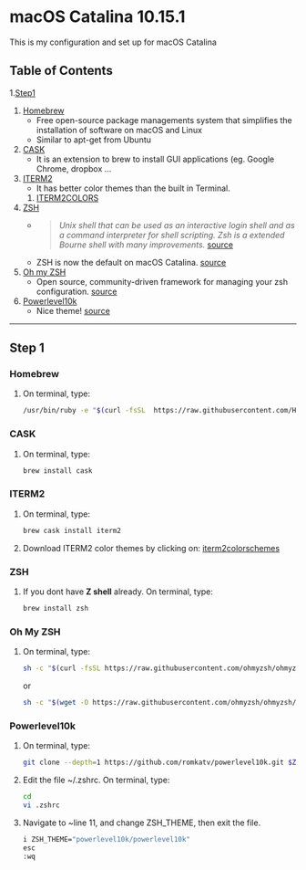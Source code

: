 # macOS Catalina 10.15.1
This is my configuration and set up for macOS Catalina

## Table of Contents
1.[Step1](#step-1)
   1. [Homebrew](#homebrew)
       * Free open-source package managements system that simplifies the installation of software on macOS and Linux
       * Similar to apt-get from Ubuntu
   2. [CASK](#cask)
       * It is an extension to brew to install GUI applications (eg. Google Chrome, dropbox ...
   3. [ITERM2](#iterm2) 
       * It has better color themes than the built in Terminal.
       1. [ITERM2COLORS](http://iterm2colorschemes.com/)
   4. [ZSH](#zsh)
       * >*Unix shell that can be used as an interactive login shell and as a command interpreter for shell scripting. Zsh is a extended Bourne shell with many improvements.* [source](https://en.wikipedia.org/wiki/Z_shell)
       * ZSH is now the default on macOS Catalina. [source](https://support.apple.com/en-us/HT208050)
   5. [Oh my ZSH](#oh-my-zsh)
       * Open source, community-driven framework for managing your zsh configuration. [source](https://github.com/ohmyzsh/ohmyzsh)
   6. [Powerlevel10k](#powerlevel10k)
      * Nice theme! [source](https://github.com/romkatv/powerlevel10k/blob/master/README.md#recommended-meslo-nerd-font-patched-for-powerlevel10k)


-----------------------------------------------------------------------------------

## Step 1
  ### Homebrew
  1. On terminal, type:
      ```sh
      /usr/bin/ruby -e "$(curl -fsSL  https://raw.githubusercontent.com/Homebrew/install/master/install)"
      ```
  ### CASK
  1. On terminal, type:
      ```sh
      brew install cask 
      ```
  ### ITERM2
  1. On terminal, type:
      ```sh
      brew cask install iterm2
      ``` 
  2. Download ITERM2 color themes by clicking on:
      [iterm2colorschemes](https://github.com/mbadolato/iTerm2-Color-Schemes/zipball/master)

  ### ZSH
  1. If you dont have **Z shell** already. On terminal, type:
      ```sh
      brew install zsh
      ``` 
  ### Oh My ZSH
  1. On terminal, type:
      ```sh
      sh -c "$(curl -fsSL https://raw.githubusercontent.com/ohmyzsh/ohmyzsh/master/tools/install.sh)"
      ```
      or
      ```sh
      sh -c "$(wget -O https://raw.githubusercontent.com/ohmyzsh/ohmyzsh/master/tools/install.sh)"
      ```
      
   ### Powerlevel10k
   1. On terminal, type:
      ```sh
      git clone --depth=1 https://github.com/romkatv/powerlevel10k.git $ZSH_CUSTOM/themes/powerlevel10k
      ```
      
   2. Edit the file ~/.zshrc. On terminal, type:
      ```sh
      cd
      vi .zshrc
      ```
   3. Navigate to ~line 11, and change ZSH_THEME, then exit the file.
      ```sh
      i ZSH_THEME="powerlevel10k/powerlevel10k"
      esc
      :wq
      ```


      


  
    
